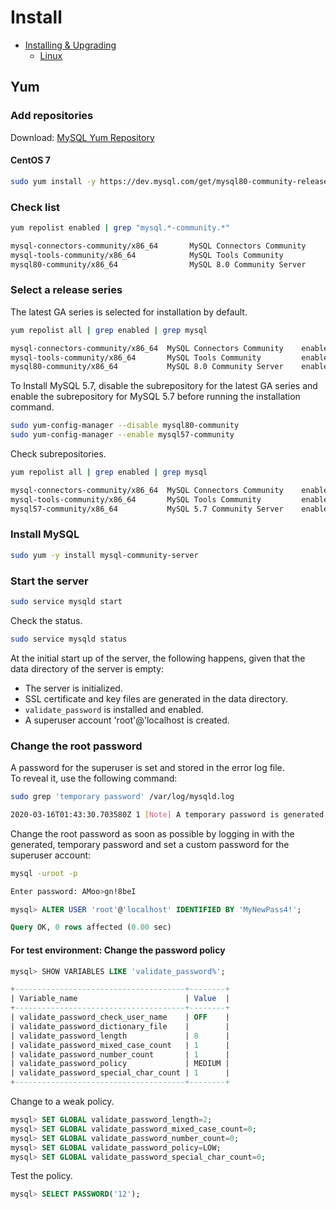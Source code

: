 # Install

- [Installing & Upgrading](https://dev.mysql.com/doc/refman/5.7/en/installing.html)
  - [Linux](https://dev.mysql.com/doc/refman/5.7/en/linux-installation.html)

## Yum

### Add repositories

Download: [MySQL Yum Repository](https://dev.mysql.com/downloads/repo/yum/)

#### CentOS 7

```bash
sudo yum install -y https://dev.mysql.com/get/mysql80-community-release-el7-3.noarch.rpm
```

### Check list

```bash
yum repolist enabled | grep "mysql.*-community.*"
```

```bash
mysql-connectors-community/x86_64       MySQL Connectors Community           141
mysql-tools-community/x86_64            MySQL Tools Community                105
mysql80-community/x86_64                MySQL 8.0 Community Server           161
```

### Select a release series

The latest GA series is selected for installation by default.

```bash
yum repolist all | grep enabled | grep mysql

mysql-connectors-community/x86_64  MySQL Connectors Community    enabled:    141
mysql-tools-community/x86_64       MySQL Tools Community         enabled:    105
mysql80-community/x86_64           MySQL 8.0 Community Server    enabled:    161
```

To Install MySQL 5.7, disable the subrepository for the latest GA series and enable the subrepository for MySQL 5.7 before running the installation command.

```bash
sudo yum-config-manager --disable mysql80-community
sudo yum-config-manager --enable mysql57-community
```

Check subrepositories.

```bash
yum repolist all | grep enabled | grep mysql

mysql-connectors-community/x86_64  MySQL Connectors Community    enabled:    141
mysql-tools-community/x86_64       MySQL Tools Community         enabled:    105
mysql57-community/x86_64           MySQL 5.7 Community Server    enabled:    404
```

### Install MySQL

```bash
sudo yum -y install mysql-community-server
```

### Start the server

```bash
sudo service mysqld start
```

Check the status.

```bash
sudo service mysqld status
```

At the initial start up of the server, the following happens, given that the data directory of the server is empty:

- The server is initialized.
- SSL certificate and key files are generated in the data directory.
- `validate_password` is installed and enabled.
- A superuser account 'root'@'localhost is created.

### Change the root password

A password for the superuser is set and stored in the error log file.  
To reveal it, use the following command:

```bash
sudo grep 'temporary password' /var/log/mysqld.log

2020-03-16T01:43:30.703580Z 1 [Note] A temporary password is generated for root@localhost: AMoo>gn!8beI
```

Change the root password as soon as possible by logging in with the generated, temporary password and set a custom password for the superuser account:

```bash
mysql -uroot -p

Enter password: AMoo>gn!8beI
```

```sql
mysql> ALTER USER 'root'@'localhost' IDENTIFIED BY 'MyNewPass4!';

Query OK, 0 rows affected (0.00 sec)
```

#### For test environment: Change the password policy



```sql
mysql> SHOW VARIABLES LIKE 'validate_password%';
```

```sql
+--------------------------------------+--------+
| Variable_name                        | Value  |
+--------------------------------------+--------+
| validate_password_check_user_name    | OFF    |
| validate_password_dictionary_file    |        |
| validate_password_length             | 8      |
| validate_password_mixed_case_count   | 1      |
| validate_password_number_count       | 1      |
| validate_password_policy             | MEDIUM |
| validate_password_special_char_count | 1      |
+--------------------------------------+--------+
```

Change to a weak policy.

```sql
mysql> SET GLOBAL validate_password_length=2;
mysql> SET GLOBAL validate_password_mixed_case_count=0;
mysql> SET GLOBAL validate_password_number_count=0;
mysql> SET GLOBAL validate_password_policy=LOW;
mysql> SET GLOBAL validate_password_special_char_count=0;
```

Test the policy.

```sql
mysql> SELECT PASSWORD('12');
```
